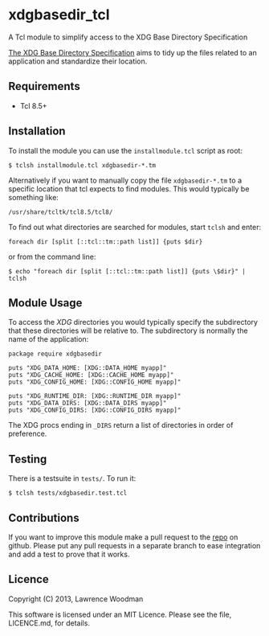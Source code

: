 xdgbasedir_tcl
==============
A Tcl module to simplify access to the XDG Base Directory Specification

[The XDG Base Directory Specification](http://standards.freedesktop.org/basedir-spec/basedir-spec-latest.html) aims to tidy up the files related to an application and standardize their location.

Requirements
------------
*  Tcl 8.5+

Installation
------------
To install the module you can use the `installmodule.tcl` script as root:

    $ tclsh installmodule.tcl xdgbasedir-*.tm


Alternatively if you want to manually copy the file `xdgbasedir-*.tm` to a specific location that tcl expects to find modules.  This would typically be something like:

    /usr/share/tcltk/tcl8.5/tcl8/

To find out what directories are searched for modules, start `tclsh` and enter:

    foreach dir [split [::tcl::tm::path list]] {puts $dir}

or from the command line:

    $ echo "foreach dir [split [::tcl::tm::path list]] {puts \$dir}" | tclsh

Module Usage
------------
To access the _XDG_ directories you would typically specify the subdirectory that these directories will be relative to.  The subdirectory is normally the name of the application:

    package require xdgbasedir

    puts "XDG_DATA_HOME: [XDG::DATA_HOME myapp]"
    puts "XDG_CACHE_HOME: [XDG::CACHE_HOME myapp]"
    puts "XDG_CONFIG_HOME: [XDG::CONFIG_HOME myapp]"

    puts "XDG_RUNTIME_DIR: [XDG::RUNTIME_DIR myapp]"
    puts "XDG_DATA_DIRS: [XDG::DATA_DIRS myapp]"
    puts "XDG_CONFIG_DIRS: [XDG::CONFIG_DIRS myapp]"

The XDG procs ending in `_DIRS` return a list of directories in order of preference.


Testing
-------
There is a testsuite in `tests/`.  To run it:

    $ tclsh tests/xdgbasedir.test.tcl

Contributions
-------------
If you want to improve this module make a pull request to the [repo](https://github.com/LawrenceWoodman/xdgbasedir_tcl) on github.  Please put any pull requests in a separate branch to ease integration and add a test to prove that it works.

Licence
-------
Copyright (C) 2013, Lawrence Woodman

This software is licensed under an MIT Licence.  Please see the file, LICENCE.md, for details.
